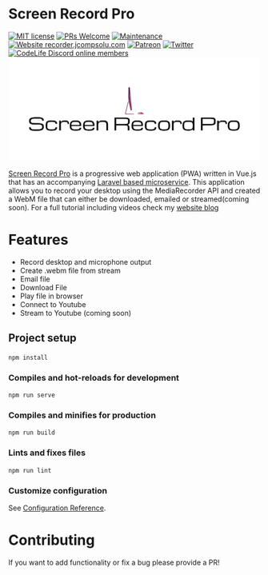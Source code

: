 # Screen Record Pro
[![MIT license](https://img.shields.io/badge/License-MIT-blue.svg)](https://lbesson.mit-license.org/)
[![PRs Welcome](https://img.shields.io/badge/PRs-welcome-brightgreen.svg?style=flat-square)](http://makeapullrequest.com)
[![Maintenance](https://img.shields.io/badge/Maintained%3F-yes-green.svg)](https://github.com/mastashake08/vue-screen-recorder/graphs/commit-activity)
[![Website recorder.jcompsolu.com](https://img.shields.io/website-up-down-green-red/http/shields.io.svg)](https://recorder.jcompsolu.com/)
[![Patreon](https://badgen.net/badge/icon/patreon?icon=patreon&label)](https://https://patron.com/mastashake08)
[![Twitter](https://badgen.net/badge/icon/twitter?icon=twitter&label)](https://twitter.com/jyroneparker)
[![CodeLife Discord online members](https://badgen.net/discord/online-members/j3ATUEW)](https://discord.gg/j3ATUEW)
![Screen Record Pro logo](/public/cover.png)

[Screen Record Pro](https://record.jcompsolu.com) is a progressive web application (PWA) written in Vue.js that has an accompanying [Laravel based microservice](https://github.com/mastashake08/screen-recorder-api). This application allows you to record your desktop using the MediaRecorder API and created a WebM file that can either be downloaded, emailed or streamed(coming soon). For a full tutorial including videos check my [website blog](https://jyroneparker.com/2021/10/05/creating-a-screen-recorder-and-email-microservice-with-vue-js-mediarecorder-api-and-laravel-php-framework/)
# Features
- Record desktop and microphone output
- Create .webm file from stream
- Email file
- Download File
- Play file in browser
- Connect to Youtube
- Stream to Youtube (coming soon)
## Project setup
```
npm install
```

### Compiles and hot-reloads for development
```
npm run serve
```

### Compiles and minifies for production
```
npm run build
```

### Lints and fixes files
```
npm run lint
```

### Customize configuration
See [Configuration Reference](https://cli.vuejs.org/config/).

# Contributing
If you want to add functionality or fix a bug please provide a PR!
